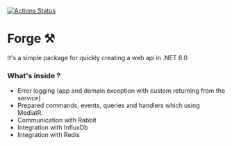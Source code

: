 [![Actions Status](https://github.com/Kacper096/Forge/workflows/master/badge.svg)](https://github.com/Kacper096/Forge/actions)

# Forge ⚒️
It's a simple package for quickly creating a web api in .NET 6.0

### What's inside ?
* Error logging (app and domain exception with custom returning from the service)
* Prepared commands, events, queries and handlers which using MediatR.
* Communication with Rabbit
* Integration with InfluxDb
* Integration with Redis